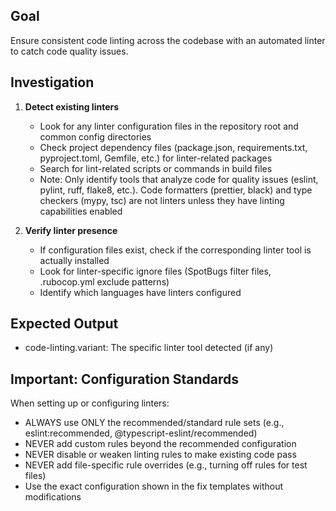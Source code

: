 ## Goal
Ensure consistent code linting across the codebase with an automated linter to catch code quality issues.

## Investigation
1. **Detect existing linters**
   - Look for any linter configuration files in the repository root and common config directories
   - Check project dependency files (package.json, requirements.txt, pyproject.toml, Gemfile, etc.) for linter-related packages
   - Search for lint-related scripts or commands in build files
   - Note: Only identify tools that analyze code for quality issues (eslint, pylint, ruff, flake8, etc.). Code formatters (prettier, black) and type checkers (mypy, tsc) are not linters unless they have linting capabilities enabled

2. **Verify linter presence**
   - If configuration files exist, check if the corresponding linter tool is actually installed
   - Look for linter-specific ignore files (SpotBugs filter files, .rubocop.yml exclude patterns)
   - Identify which languages have linters configured

## Expected Output
- code-linting.variant: The specific linter tool detected (if any)

## Important: Configuration Standards
When setting up or configuring linters:
- ALWAYS use ONLY the recommended/standard rule sets (e.g., eslint:recommended, @typescript-eslint/recommended)
- NEVER add custom rules beyond the recommended configuration
- NEVER disable or weaken linting rules to make existing code pass
- NEVER add file-specific rule overrides (e.g., turning off rules for test files)
- Use the exact configuration shown in the fix templates without modifications

